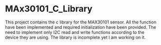 # MAx30101_C_Library
This project contains the c library for the MAX30101 sensor. All the function have been implemented and required initialization have been provided. The need to implement only I2C read and write functions according to the device they are using.
The library is incomplete yet I am working on it.
